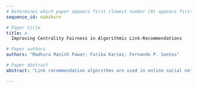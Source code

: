 ```yaml
--- 
# Determines which paper appears first (lowest number (0) appears first)
sequence_id: nukzksrn

# Paper title 
title: >
  Improving Centrality Fairness in Algorithmic Link-Recommendations

# Paper authors 
authors: "Madhura Manish Pawar; Fariba Karimi; Fernando P. Santos"

# Paper abstract 
abstract: "Link recommendation algorithms are used in online social networks to recommend new connections (e.g., friends or followees) to users. These algorithms can reduce the visibility of certain demographic groups. Recent approaches aim at adapting embedding-based methods to create unbiased network representations which, in turn, can be used to recommend connections in a fairer way. It remains unclear how these methods affect the network centrality of groups in social networks. Here, we evaluate how recommendations based on Fairwalk (a well-known method to generate fair graph embeddings) impact groups' betweenness centrality. We find that Fairwalk only ensures fair betweenness centrality for a narrow combination of group homophily. We propose a new method (Adaptive-alpha) that ensures fair centrality of various sensitive groups while maintaining similar utility when evaluated on synthetic networks and an empirical social network."

--- 
```

